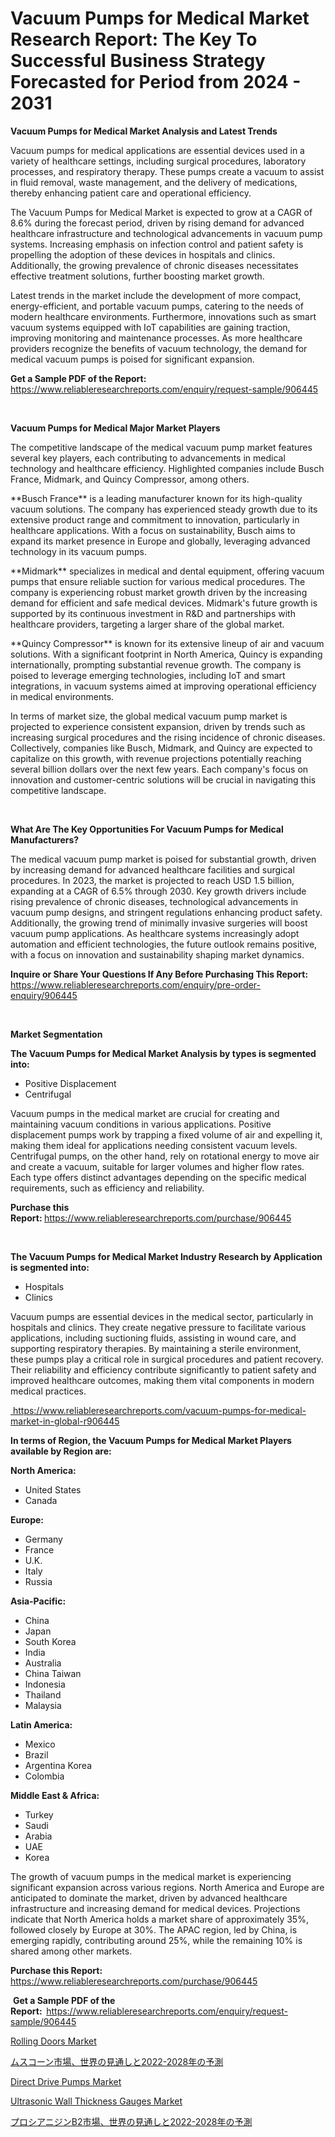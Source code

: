 <p><h1>Vacuum Pumps for Medical Market Research Report: The Key To Successful Business Strategy Forecasted for Period from 2024 - 2031</h1></p><p><strong>Vacuum Pumps for Medical Market Analysis and Latest Trends</strong></p>
<p><p>Vacuum pumps for medical applications are essential devices used in a variety of healthcare settings, including surgical procedures, laboratory processes, and respiratory therapy. These pumps create a vacuum to assist in fluid removal, waste management, and the delivery of medications, thereby enhancing patient care and operational efficiency.</p><p>The Vacuum Pumps for Medical Market is expected to grow at a CAGR of 8.6% during the forecast period, driven by rising demand for advanced healthcare infrastructure and technological advancements in vacuum pump systems. Increasing emphasis on infection control and patient safety is propelling the adoption of these devices in hospitals and clinics. Additionally, the growing prevalence of chronic diseases necessitates effective treatment solutions, further boosting market growth.</p><p>Latest trends in the market include the development of more compact, energy-efficient, and portable vacuum pumps, catering to the needs of modern healthcare environments. Furthermore, innovations such as smart vacuum systems equipped with IoT capabilities are gaining traction, improving monitoring and maintenance processes. As more healthcare providers recognize the benefits of vacuum technology, the demand for medical vacuum pumps is poised for significant expansion.</p></p>
<p><strong>Get a Sample PDF of the Report:&nbsp;</strong> <a href="https://www.reliableresearchreports.com/enquiry/request-sample/906445">https://www.reliableresearchreports.com/enquiry/request-sample/906445</a></p>
<p>&nbsp;</p>
<p><strong>Vacuum Pumps for Medical Major Market Players</strong></p>
<p><p>The competitive landscape of the medical vacuum pump market features several key players, each contributing to advancements in medical technology and healthcare efficiency. Highlighted companies include Busch France, Midmark, and Quincy Compressor, among others.</p><p>**Busch France** is a leading manufacturer known for its high-quality vacuum solutions. The company has experienced steady growth due to its extensive product range and commitment to innovation, particularly in healthcare applications. With a focus on sustainability, Busch aims to expand its market presence in Europe and globally, leveraging advanced technology in its vacuum pumps.</p><p>**Midmark** specializes in medical and dental equipment, offering vacuum pumps that ensure reliable suction for various medical procedures. The company is experiencing robust market growth driven by the increasing demand for efficient and safe medical devices. Midmark's future growth is supported by its continuous investment in R&D and partnerships with healthcare providers, targeting a larger share of the global market.</p><p>**Quincy Compressor** is known for its extensive lineup of air and vacuum solutions. With a significant footprint in North America, Quincy is expanding internationally, prompting substantial revenue growth. The company is poised to leverage emerging technologies, including IoT and smart integrations, in vacuum systems aimed at improving operational efficiency in medical environments.</p><p>In terms of market size, the global medical vacuum pump market is projected to experience consistent expansion, driven by trends such as increasing surgical procedures and the rising incidence of chronic diseases. Collectively, companies like Busch, Midmark, and Quincy are expected to capitalize on this growth, with revenue projections potentially reaching several billion dollars over the next few years. Each company's focus on innovation and customer-centric solutions will be crucial in navigating this competitive landscape.</p></p>
<p>&nbsp;</p>
<p><strong>What Are The Key Opportunities For Vacuum Pumps for Medical Manufacturers?</strong></p>
<p><p>The medical vacuum pump market is poised for substantial growth, driven by increasing demand for advanced healthcare facilities and surgical procedures. In 2023, the market is projected to reach USD 1.5 billion, expanding at a CAGR of 6.5% through 2030. Key growth drivers include rising prevalence of chronic diseases, technological advancements in vacuum pump designs, and stringent regulations enhancing product safety. Additionally, the growing trend of minimally invasive surgeries will boost vacuum pump applications. As healthcare systems increasingly adopt automation and efficient technologies, the future outlook remains positive, with a focus on innovation and sustainability shaping market dynamics.</p></p>
<p><strong>Inquire or Share Your Questions If Any Before Purchasing This Report:</strong> <a href="https://www.reliableresearchreports.com/enquiry/pre-order-enquiry/906445">https://www.reliableresearchreports.com/enquiry/pre-order-enquiry/906445</a></p>
<p>&nbsp;</p>
<p><strong>Market Segmentation</strong></p>
<p><strong>The Vacuum Pumps for Medical Market Analysis by types is segmented into:</strong></p>
<p><ul><li>Positive Displacement</li><li>Centrifugal</li></ul></p>
<p><p>Vacuum pumps in the medical market are crucial for creating and maintaining vacuum conditions in various applications. Positive displacement pumps work by trapping a fixed volume of air and expelling it, making them ideal for applications needing consistent vacuum levels. Centrifugal pumps, on the other hand, rely on rotational energy to move air and create a vacuum, suitable for larger volumes and higher flow rates. Each type offers distinct advantages depending on the specific medical requirements, such as efficiency and reliability.</p></p>
<p><strong>Purchase this Report:&nbsp;</strong><a href="https://www.reliableresearchreports.com/purchase/906445">https://www.reliableresearchreports.com/purchase/906445</a></p>
<p>&nbsp;</p>
<p><strong>The Vacuum Pumps for Medical Market Industry Research by Application is segmented into:</strong></p>
<p><ul><li>Hospitals</li><li>Clinics</li></ul></p>
<p><p>Vacuum pumps are essential devices in the medical sector, particularly in hospitals and clinics. They create negative pressure to facilitate various applications, including suctioning fluids, assisting in wound care, and supporting respiratory therapies. By maintaining a sterile environment, these pumps play a critical role in surgical procedures and patient recovery. Their reliability and efficiency contribute significantly to patient safety and improved healthcare outcomes, making them vital components in modern medical practices.</p></p>
<p><a href="https://www.reliableresearchreports.com/vacuum-pumps-for-medical-market-in-global-r906445">&nbsp;https://www.reliableresearchreports.com/vacuum-pumps-for-medical-market-in-global-r906445</a></p>
<p><strong>In terms of Region, the Vacuum Pumps for Medical Market Players available by Region are:</strong></p>
<p>
    <p> <strong> North America: </strong>
        <ul>
            <li>United States</li>
            <li>Canada</li>
        </ul>
        </p> 
    <p> <strong> Europe: </strong>
        <ul>
            <li>Germany</li>
            <li>France</li>
            <li>U.K.</li>
            <li>Italy</li>
            <li>Russia</li>
        </ul>
        </p> 
    <p> <strong> Asia-Pacific: </strong>
        <ul>
            <li>China</li>
            <li>Japan</li>
            <li>South Korea</li>
            <li>India</li>
            <li>Australia</li>
            <li>China Taiwan</li>
            <li>Indonesia</li>
            <li>Thailand</li>
            <li>Malaysia</li>
        </ul>
        </p> 
    <p> <strong> Latin America: </strong>
        <ul>
            <li>Mexico</li>
            <li>Brazil</li>
            <li>Argentina Korea</li>
            <li>Colombia</li>
        </ul>
        </p> 
    <p> <strong> Middle East & Africa: </strong>
        <ul>
            <li>Turkey</li>
            <li>Saudi</li>
            <li>Arabia</li>
            <li>UAE</li>
            <li>Korea</li>
        </ul>
    </p>
    </p>
<p><p>The growth of vacuum pumps in the medical market is experiencing significant expansion across various regions. North America and Europe are anticipated to dominate the market, driven by advanced healthcare infrastructure and increasing demand for medical devices. Projections indicate that North America holds a market share of approximately 35%, followed closely by Europe at 30%. The APAC region, led by China, is emerging rapidly, contributing around 25%, while the remaining 10% is shared among other markets.</p></p>
<p><strong>Purchase this Report: </strong><a href="https://www.reliableresearchreports.com/purchase/906445">https://www.reliableresearchreports.com/purchase/906445</a></p>
<p>&nbsp;<strong>Get a Sample PDF of the Report:&nbsp;&nbsp;</strong><a href="https://www.reliableresearchreports.com/enquiry/request-sample/906445">https://www.reliableresearchreports.com/enquiry/request-sample/906445</a></p>
<p><strong></strong></p>
<p><p><a href="https://medium.com/@broderickleannon/the-rolling-doors-market-has-experienced-impressive-growth-in-recent-years-expanding-its-market-7916b9599324?postPublishedType=initial">Rolling Doors Market</a></p><p><a href="https://medium.com/@ursulastark1948/muscone-market-global-outlook-and-forecast-2022-2028-964fe2017d1c?postPublishedType=initial">ムスコーン市場、世界の見通しと2022-2028年の予測</a></p><p><a href="https://www.linkedin.com/pulse/unlocking-growth-potential-market-strategic-analysis-direct-ydfdf?trackingId=mZ%2BGaFpiSXOjOaG6QPlgoQ%3D%3D">Direct Drive Pumps Market</a></p><p><a href="https://www.linkedin.com/pulse/global-ultrasonic-wall-thickness-gauges-market-opportunities-jeoef?trackingId=B8cTRBE9SF%2B2ya8gLyNg8A%3D%3D">Ultrasonic Wall Thickness Gauges Market</a></p><p><a href="https://medium.com/@ursulastark1948/procyanidin-b2-market-global-outlook-and-forecast-2022-2028-market-%E3%81%AF-%E3%82%B3%E3%82%B9%E3%83%88%E7%AE%A1%E7%90%86%E3%81%A8%E5%8A%B9%E7%8E%87%E5%90%91%E4%B8%8A%E3%82%92%E5%84%AA%E5%85%88%E3%81%97%E3%81%BE%E3%81%99-e544521177ed">プロシアニジンB2市場、世界の見通しと2022-2028年の予測</a></p></p>